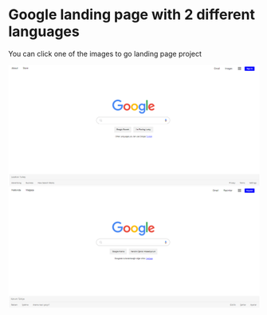 <h1>Google landing page with 2 different languages</h1>
<p>You can click one of the images to go landing page project</p>
<a href="index.html"><img src="images/SSEN.PNG" alt="en-EN"></a>
<a href="solution/index-TR.html"><img src="images/SSTR.PNG" alt="tr-TR"></a>

